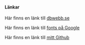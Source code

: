 #### Länkar

Här finns en länk till [dbwebb.se](https://dbwebb.se/)

Här finns en länk till [fonts på Google](https://fonts.google.com/)

Här finns en länk till [mitt Github](https://github.com/sandraelisa/designv2)
